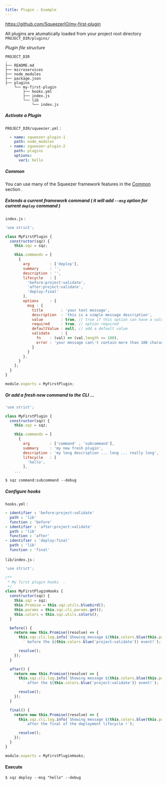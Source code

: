 ```yaml
---
title: Plugin - Example
---
```


https://github.com/SqueezerIO/my-first-plugin

All plugins are atumatically loaded from your project root directory `PROJECT_DIR/plugins/`

*Plugin file structure*

```
PROJECT_DIR
.
├── README.md
├── microservices
├── node_modules
├── package.json
├── plugins
    └── my-first-plugin
        ├── hooks.yml
        ├── index.js
        └── lib
            └── index.js
```

##### Activate a Plugin

`PROJECT_DIR/squeezer.yml` :

```yaml
  - name: squeezer-plugin-1
    path: node_modules
  - name: squeezer-plugin-2
    path: plugins
    options:
      var1: hello 
```

##### Common

You can use many of the Squeezer framework features in the [Common](common.md) section .

##### Extends a current framework command ( *it will add `--msg` option for current `deploy` command* )

 
`index.js` :
 
```javascript
'use strict';

class MyFirstPlugin {
  constructor(sqz) {
    this.sqz = sqz;

    this.commands = [
      {
        arg         : ['deploy'],
        summary     : '',
        description : '',
        lifecycle   : [
          'before:project:validate',
          'after:project:validate',
          'deploy:final'
        ],
        options     : {
          msg : {
            title        : 'your text message',
            description  : 'this is a simple message description',
            value        : true, // true if this option can have a value
            required     : true, // option required
            defaultValue : null, // add a default value
            validate     : {
              fn    : (val) => (val.length <= 100),
              error : 'your message can\'t contain more than 100 characters'
            }
          }
        },
      }
    ];
  }
}

module.exports = MyFirstPlugin;
``` 

##### Or add a fresh new command to the CLI ...

```javascript
'use strict';

class MyFirstPlugin {
  constructor(sqz) {
    this.sqz = sqz;

    this.commands = [
      {
        arg         : ['command' , 'subcommand'],
        summary     : 'my new fresh plugin',
        description : 'my long description ... long ... really long',
        lifecycle   : [
          'hello',
        ],
    ...   
```

```
$ sqz command:subcommand --debug
```

##### Configure hooks

`hooks.yml` :

```yaml
- identifier : 'before:project:validate'
  path : 'lib'
  function : 'before'
- identifier : 'after:project:validate'
  path : 'lib'
  function : 'after'
- identifier : 'deploy:final'
  path : 'lib'
  function : 'final'
```

`lib/index.js` :

```javascript
'use strict';

/**
 * My first plugin hooks  .
 */
class MyFirstPluginHooks {
  constructor(sqz) {
    this.sqz = sqz;
    this.Promise = this.sqz.utils.bluebird();
    this.params = this.sqz.cli.params.get();
    this.colors = this.sqz.utils.colors();
  }

  before() {
    return new this.Promise((resolve) => {
      this.sqz.cli.log.info(`Showing message ${this.colors.blue(this.params.options.msg[0])}` +
        ` before the ${this.colors.blue('project:validate')} event!`);

      resolve();
    });
  }

  after() {
    return new this.Promise((resolve) => {
      this.sqz.cli.log.info(`Showing message ${this.colors.blue(this.params.options.msg[0])}` +
        ` after the ${this.colors.blue('project:validate')} event!`);

      resolve();
    });
  }

  final() {
    return new this.Promise((resolve) => {
      this.sqz.cli.log.info(`Showing message ${this.colors.blue(this.params.options.msg[0])}` +
        ` after the final of the deployment lifecycle !`);

      resolve();
    });
  }
}

module.exports = MyFirstPluginHooks;
```

#### Execute

```
$ sqz deploy --msg "hello" --debug
```
